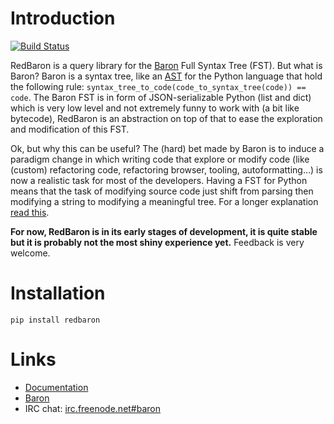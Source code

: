Introduction
============

[![Build Status](https://travis-ci.org/Psycojoker/redbaron.svg?branch=master)](https://travis-ci.org/Psycojoker/redbaron)

RedBaron is a query library for the [Baron](https://github.com/Psycojoker/baron) Full Syntax Tree (FST). But what is
Baron? Baron is a syntax tree, like an
[AST](https://en.wikipedia.org/wiki/Abstract_syntax_tree) for the Python
language that hold the following rule:
<code>syntax_tree_to_code(code_to_syntax_tree(code)) == code</code>. The
Baron FST is in form of JSON-serializable Python (list and dict) which is very
low level and not extremely funny to work with (a bit like bytecode), RedBaron
is an abstraction on top of that to ease the exploration and
modification of this FST.

Ok, but why this can be useful? The (hard) bet made by Baron is to induce a
paradigm change in which writing code that explore or modify code (like
(custom) refactoring code, refactoring browser, tooling, autoformatting…)
is now a realistic task for most of the developers. Having a FST for Python
means that the task of modifying source code just shift from parsing then
modifying a string to modifying a meaningful tree. For a longer explanation
[read this](https://redbaron.readthedocs.org/en/latest/why.html).

**For now, RedBaron is in its early stages of development, it is quite stable
but it is probably not the most shiny experience yet.** Feedback is very welcome.

Installation
============

    pip install redbaron

Links
=====

* [Documentation](https://redbaron.readthedocs.org)
* [Baron](https://github.com/Psycojoker/baron)
* IRC chat: [irc.freenode.net#baron](https://webchat.freenode.net/?channels=%23baron)
